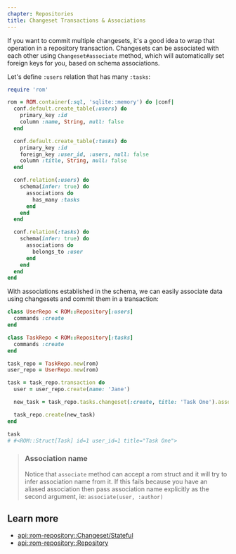 ```yaml
---
chapter: Repositories
title: Changeset Transactions & Associations
---
```


If you want to commit multiple changesets, it's a good idea to wrap that operation in a
repository transaction. Changesets can be associated with each other using `Changeset#associate`
method, which will automatically set foreign keys for you, based on schema associations.

Let's define `:users` relation that has many `:tasks`:

``` ruby
require 'rom'

rom = ROM.container(:sql, 'sqlite::memory') do |conf|
  conf.default.create_table(:users) do
    primary_key :id
    column :name, String, null: false
  end

  conf.default.create_table(:tasks) do
    primary_key :id
    foreign_key :user_id, :users, null: false
    column :title, String, null: false
  end

  conf.relation(:users) do
    schema(infer: true) do
      associations do
        has_many :tasks
      end
    end
  end

  conf.relation(:tasks) do
    schema(infer: true) do
      associations do
        belongs_to :user
      end
    end
  end
end
```

With associations established in the schema, we can easily associate data using changesets and commit
them in a transaction:

``` ruby
class UserRepo < ROM::Repository[:users]
  commands :create
end

class TaskRepo < ROM::Repository[:tasks]
  commands :create
end

task_repo = TaskRepo.new(rom)
user_repo = UserRepo.new(rom)

task = task_repo.transaction do
  user = user_repo.create(name: 'Jane')

  new_task = task_repo.tasks.changeset(:create, title: 'Task One').associate(user)

  task_repo.create(new_task)
end

task
# #<ROM::Struct[Task] id=1 user_id=1 title="Task One">
```

> ### Association name
>
> Notice that `associate` method can accept a rom struct and it will try to infer
> association name from it. If this fails because you have an aliased association
> then pass association name explicitly as the second argument, ie: `associate(user, :author)`

## Learn more

* [api::rom-repository::Changeset/Stateful](#associate)
* [api::rom-repository::Repository](#transaction)
